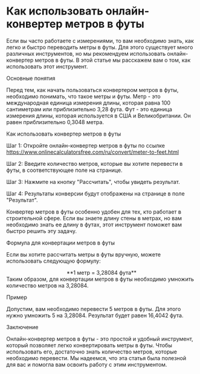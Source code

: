 Как использовать онлайн-конвертер метров в футы
===============================================

Если вы часто работаете с измерениями, то вам необходимо знать, как легко и быстро переводить метры в футы. Для этого существует много различных инструментов, но мы рекомендуем использовать онлайн-конвертер метров в футы. В этой статье мы расскажем вам о том, как использовать этот инструмент.

Основные понятия

Перед тем, как начать пользоваться конвертером метров в футы, необходимо понимать, что такое метры и футы. Метр - это международная единица измерения длины, которая равна 100 сантиметрам или приблизительно 3,28 фута. Фут - это единица измерения длины, которая используется в США и Великобритании. Он равен приблизительно 0,3048 метра.

Как использовать конвертер метров в футы

Шаг 1: Откройте онлайн-конвертер метров в футы по ссылке <https://www.onlinecalculatorsfree.com/ru/convert/meter-to-feet.html>

Шаг 2: Введите количество метров, которые вы хотите перевести в футы, в соответствующее поле на странице.

Шаг 3: Нажмите на кнопку "Рассчитать", чтобы увидеть результат.

Шаг 4: Результаты конверсии будут отображены на странице в поле "Результат".

Конвертер метров в футы особенно удобен для тех, кто работает в строительной сфере. Если вы знаете длину стены в метрах, но вам необходимо знать ее длину в футах, этот инструмент поможет вам быстро решить эту задачу.

Формула для конвертации метров в футы

Если вы хотите рассчитать метры в футы вручную, можете использовать следующую формулу:

<div style="text-align:center">**1 метр = 3,28084 фута**</div>Таким образом, для конвертации метров в футы необходимо умножить количество метров на 3,28084.

Пример

Допустим, вам необходимо перевести 5 метров в футы. Для этого нужно умножить 5 на 3,28084. Результат будет равен 16,4042 фута.

Заключение

Онлайн-конвертер метров в футы - это простой и удобный инструмент, который позволяет легко конвертировать метры в футы. Чтобы использовать его, достаточно знать количество метров, которые необходимо перевести. Мы надеемся, что эта статья была полезной для вас и помогла вам освоить работу с этим инструментом.